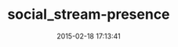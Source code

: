 ---
layout: post
title:  "social_stream-presence"
repo:   "ging/social_stream"
date:   2015-02-18 17:13:41
gemurl: https://github.com/ging/social_stream/wiki/Getting-Started-With-Social-Stream-Presence
---